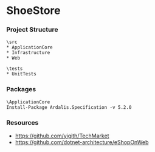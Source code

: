 # ShoeStore

### Project Structure
```
\src
* ApplicationCore
* Infrastructure
* Web

\tests
* UnitTests
```

### Packages
```
\ApplicationCore
Install-Package Ardalis.Specification -v 5.2.0
```
### Resources

* https://github.com/yigith/TechMarket
* https://github.com/dotnet-architecture/eShopOnWeb